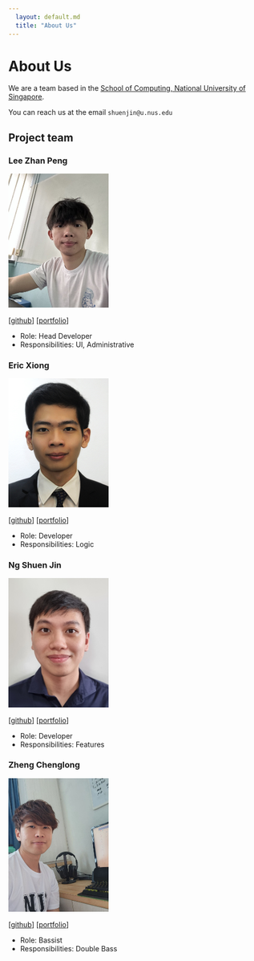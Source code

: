 ```yaml
---
  layout: default.md
  title: "About Us"
---
```


# About Us

We are a team based in the [School of Computing, National University of Singapore](http://www.comp.nus.edu.sg).

You can reach us at the email `shuenjin@u.nus.edu`

## Project team

### Lee Zhan Peng

<img src="images/leezhanpeng.png" width="200px">

[[github](https://github.com/leezhanpeng)]
[[portfolio](team/leezhanpeng.md)]

* Role: Head Developer
* Responsibilities: UI, Administrative

### Eric Xiong

<img src="images/ericxiong420.png" width="200px">

[[github](http://github.com/EricXiong420)]
[[portfolio](team/ericxiong420.md)]

* Role: Developer
* Responsibilities: Logic

### Ng Shuen Jin

<img src="images/shuenj.png" width="200px">

[[github](http://github.com/shuenj)] [[portfolio](team/shuenj.md)]

* Role: Developer
* Responsibilities: Features

### Zheng Chenglong

<img src="images/seonlo99.png" width="200px">

[[github](https://github.com/seonlo99)]
[[portfolio](team/seonlo99.md)]

* Role: Bassist
* Responsibilities: Double Bass
